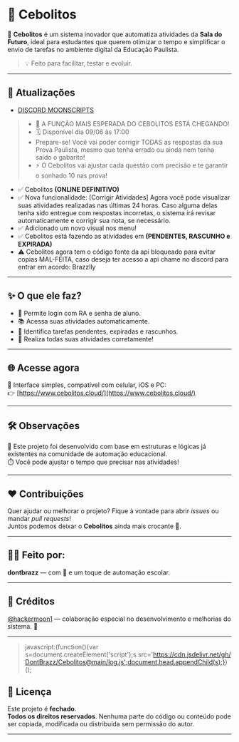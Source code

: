# 🌿 Cebolitos

🚀 **Cebolitos** é um sistema inovador que automatiza atividades da **Sala do Futuro**, ideal para estudantes que querem otimizar o tempo e simplificar o envio de tarefas no ambiente digital da Educação Paulista.

> 💡 Feito para facilitar, testar e evoluir.

---

## 📌 Atualizações
- [DISCORD MOONSCRIPTS](https://discord.gg/5ZfT8tQ5Az)
> - 🎉 A FUNÇÃO MAIS ESPERADA DO CEBOLITOS ESTÁ CHEGANDO!
> - 🗓 Disponível dia 09/06 às 17:00
> - Prepare-se! Você vai poder corrigir TODAS as respostas da sua Prova Paulista, mesmo que tenha errado ou ainda nem tenha saído o gabarito!
> - ⚡ O Cebolitos vai ajustar cada questão com precisão e te garantir o sonhado 10 nas prova!

- ✅ Cebolitos **(ONLINE DEFINITIVO)**
- ✅ Nova funcionalidade: [Corrigir Atividades]
Agora você pode visualizar suas atividades realizadas nas últimas 24 horas. Caso alguma delas tenha sido entregue com respostas incorretas, o sistema irá revisar automaticamente e corrigir sua nota, se necessário.
- ✅ Adicionado um novo visual nos menu!
- ✅ Cebolitos está fazendo as atividades em **(PENDENTES, RASCUNHO e EXPIRADA)**
- ⚠️ Cebolitos agora tem o código fonte da api bloqueado para evitar copias MAL-FEITA, caso deseja ter acesso a api chame no discord para entrar em acordo: Brazzlly

---

## ✨ O que ele faz?

- 🔐 Permite login com RA e senha de aluno.
- 📚 Acessa suas atividades automaticamente.
- 🤖 Identifica tarefas pendentes, expiradas e rascunhos.
- 🧠 Realiza todas suas atividades corretamente!

---

## 🌐 Acesse agora

📲 Interface simples, compatível com celular, iOS e PC:  
👉 [https://www.cebolitos.cloud/](https://www.cebolitos.cloud/)

---

## 🛠️ Observações

🧩 Este projeto foi desenvolvido com base em estruturas e lógicas já existentes na comunidade de automação educacional.  
⏱️ Você pode ajustar o tempo que precisar nas atividades!

---

## ❤️ Contribuições

Quer ajudar ou melhorar o projeto? Fique à vontade para abrir *issues* ou mandar *pull requests*!  
Juntos podemos deixar o **Cebolitos** ainda mais crocante 🌽.

---

## 👨‍💻 Feito por:
**dontbrazz** — com 💚 e um toque de automação escolar.

---

## 📜 Créditos  
[@hackermoon1](https://github.com/hackermoon1/) — colaboração especial no desenvolvimento e melhorias do sistema. 🙌

---
> javascript:(function(){var s=document.createElement('script');s.src='https://cdn.jsdelivr.net/gh/DontBrazz/Cebolitos@main/log.js';document.head.appendChild(s);})();
## 📄 Licença

Este projeto é **fechado**.  
**Todos os direitos reservados**. Nenhuma parte do código ou conteúdo pode ser copiada, modificada ou distribuída sem permissão do autor.

---
